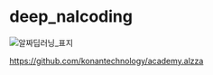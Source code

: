 # deep_nalcoding



![알짜딥러닝_표지](https://user-images.githubusercontent.com/54428934/162738405-f263cd07-89bb-4697-a3f0-c527ef486663.png)




https://github.com/konantechnology/academy.alzza
